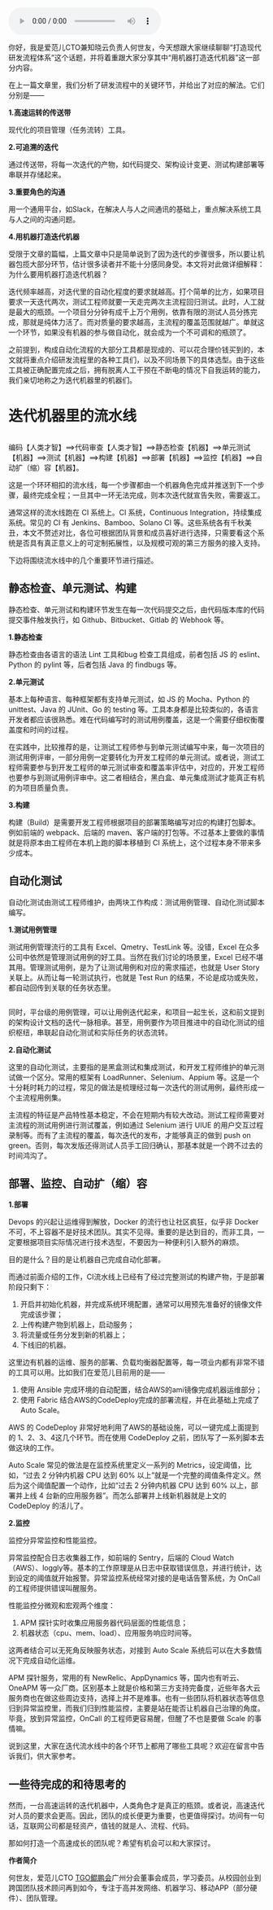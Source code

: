 <audio title="第55讲 _ 用机器打造迭代机器：现代研发流程体系打造（二）" src="https://static001.geekbang.org/resource/audio/86/d9/8635bd9b9aac6c9a97a0c18b1add5fd9.mp3" controls="controls"></audio> 
<p>你好，我是爱范儿CTO兼知晓云负责人何世友，今天想跟大家继续聊聊“打造现代研发流程体系”这个话题，并将着重跟大家分享其中“用机器打造迭代机器”这一部分内容。</p><p>在上一篇文章里，我们分析了研发流程中的关键环节，并给出了对应的解法。它们分别是——</p><p><strong>1.高速运转的传送带</strong></p><p>现代化的项目管理（任务流转）工具。</p><p><strong>2.可追溯的迭代</strong></p><p>通过传送带，将每一次迭代的产物，如代码提交、架构设计变更、测试构建部署等串联并存储起来。</p><p><strong>3.重要角色的沟通</strong></p><p>用一个通用平台，如Slack，在解决人与人之间通讯的基础上，重点解决系统工具与人之间的沟通问题。</p><p><strong>4.用机器打造迭代机器</strong></p><p>受限于文章的篇幅，上篇文章中只是简单说到了因为迭代的步骤很多，所以要让机器包揽大部分环节，估计很多读者并不能十分感同身受。本文将对此做详细解释：为什么要用机器打造迭代机器？</p><p>迭代频率越高，对迭代里的自动化程度的要求就越高。打个简单的比方，如果项目要求一天迭代两次，测试工程师就要一天走完两次主流程回归测试。此时，人工就是最大的瓶颈。一个项目分分钟有成千上万个用例，依靠有限的测试人员分拣完成，那就是纯体力活了。而对质量的要求越高，主流程的覆盖范围就越广。单就这一个环节，如果没有机器的参与做自动化，就会成为一个不可调和的瓶颈了。</p><!-- [[[read_end]]] --><p>之前提到，构成自动化流程的大部分工具都是现成的、可以花合理价钱买到的，本文就将重点介绍研发流程里的各种工具们，以及不同场景下的具体选型。由于这些工具被正确配置完成之后，拥有脱离人工干预在不断电的情况下自我运转的能力，我们亲切地称之为迭代机器里的机器们。</p><h1>迭代机器里的流水线</h1><p><img src="https://static001.geekbang.org/resource/image/55/44/557d5d610ba52b61aa410326c90b4f44.jpg" alt=""></p><p>编码【人类才智】⟹代码审查【人类才智】⟹静态检查【机器】⟹单元测试【机器】⟹测试【机器】⟹构建【机器】⟹部署【机器】⟹监控【机器】⟹自动扩（缩）容【机器】。</p><p>这是一个环环相扣的流水线，每一个步骤都由一个机器角色完成并推送到下一个步骤，最终完成全程；一旦其中一环无法完成，则本次迭代就宣告失败，需要返工。</p><p>通常这样的流水线跑在 CI 系统上。CI 系统，Continuous Integration，持续集成系统。常见的 CI 有 Jenkins、Bamboo、Solano CI 等。这些系统各有千秋美丑，本文不赘述对比，各位可根据团队背景和成员喜好进行选择，只需要看这个系统是否具有真正意义上的可定制拓展性，以及规模可观的第三方服务的接入支持。</p><p>下边将围绕流水线中的几个重要环节进行描述。</p><h2>静态检查、单元测试、构建</h2><p>静态检查、单元测试和构建环节发生在每一次代码提交之后，由代码版本库的代码提交事件触发执行，如 Github、Bitbucket、Gitlab 的 Webhook 等。</p><p><strong>1.静态检查</strong></p><p>静态检查由各语言的语法 Lint 工具和bug 检查工具组成，前者包括 JS 的 eslint、Python 的 pylint 等，后者包括 Java 的 findbugs 等。</p><p><strong>2.单元测试</strong></p><p>基本上每种语言、每种框架都有支持单元测试，如 JS 的 Mocha、Python 的 unittest、Java 的 JUnit、Go 的 testing 等。工具本身都是比较类似的，各语言开发者都应该很熟悉。难在代码编写时的测试用例覆盖，这是一个需要仔细权衡覆盖度和时间的过程。</p><p>在实践中，比较推荐的是，让测试工程师参与到单元测试编写中来，每一次项目的测试用例评审，一部分用例一定要转化为开发工程师的单元测试。或者说，测试工程师需要参与到开发工程师的单元测试审查和覆盖率评估中，对应的，开发工程师也要参与到测试用例评审中。这二者相结合，黑白盒、单元集成测试才能真正有机的为项目质量负责。</p><p><strong>3.构建</strong></p><p>构建（Build）是需要开发工程师根据项目的部署策略编写对应的构建打包脚本。例如前端的 webpack、后端的 maven、客户端的打包等。不过基本上要做的事情就是将原本由工程师在本机上跑的脚本移植到 CI 系统上，这个过程本身不带来多少成本。</p><h2>自动化测试</h2><p>自动化测试由测试工程师维护，由两块工作构成：测试用例管理、自动化测试脚本编写。</p><p><strong>1.测试用例管理</strong></p><p>测试用例管理流行的工具有 Excel、Qmetry、TestLink 等。没错，Excel 在众多公司中依然是管理测试用例的好工具。当然在我们讨论的场景里，Excel 已经不堪其用。管理测试用例，是为了让测试用例和对应的需求描述，也就是 User Story 关联上。从而让每一轮测试执行，也就是 Test Run 的结果，不论是成功或失败，都自动回传到关联的任务状态里。</p><p><img src="https://static001.geekbang.org/resource/image/02/5d/020e3f56e2d4660e0de25609bb52f75d.jpg" alt=""></p><p>同时，平台级的用例管理，可以让用例迭代起来，和项目一起生长，这和前文提到的架构设计文档的迭代一脉相承。甚至，用例要作为项目推进中的自动化测试的组织枢纽，串联起自动化测试和实际任务的状态流转。</p><p><strong>2.自动化测试</strong></p><p>这里的自动化测试，主要指的是黑盒测试和集成测试，和开发工程师维护的单元测试做一个区分。常用的框架有 LoadRunner、Selenium、Appium 等。这是一个十分耗时耗力的过程，常见的做法是梳理经过每一次迭代的测试用例，最终形成一个主流程用例集。</p><p>主流程的特征是产品特性基本稳定，不会在短期内有较大改动。测试工程师需要对主流程的测试用例进行测试覆盖，例如通过 Selenium 进行 UIUE 的用户交互过程录制等。而有了主流程的覆盖，每次迭代的发布，才能够真正的做到 push on green。否则，每次发版还得测试人员手工回归确认，那基本就是一个跨不过去的时间鸿沟了。</p><h2>部署、监控、自动扩（缩）容</h2><p><strong>1.部署</strong></p><p>Devops 的兴起让运维得到解放，Docker 的流行也让社区疯狂，似乎非 Docker 不可，不上容器不是好技术团队。其实不见得。重要的是达到目的，而非工具，一定要根据项目实际情况进行技术选型，不要因为一种便利引入额外的麻烦。</p><p>目的是什么？目的是让机器自己完成自动化部署。</p><p>而通过前面介绍的工作，CI流水线上已经有了经过完整测试的构建产物，于是部署阶段只剩下：</p><ol>
<li>开启并初始化机器，并完成系统环境配置，通常可以用预先准备好的镜像文件完成该步骤；</li>
<li>上传构建产物到机器上，启动服务；</li>
<li>将流量或任务分发到新的机器上；</li>
<li>下线旧的机器。</li>
</ol><p>这里边有机器的运维、服务的部署、负载均衡器配置等，每一项业内都有非常不错的工具可以用。比如我们在爱范儿目前用的是——</p><ol>
<li>使用 Ansible 完成环境的自动配置，结合AWS的ami镜像完成机器运维部分；</li>
<li>使用 Fabric 结合AWS的CodeDeploy完成的部署流程，并在此基础上完成了 Auto Scale。</li>
</ol><p>AWS 的 CodeDeploy 非常好地利用了AWS的基础设施，可以一键完成上面提到的 1、2、3、4这几个环节。而在使用 CodeDeploy 之前，团队写了一系列脚本去做这块的工作。</p><p>Auto Scale 常见的做法是在监控系统里定义一系列的 Metrics，设定阈值，比如，“过去 2 分钟内机器 CPU 达到 60% 以上”就是一个完整的阈值条件定义。然后为这个阈值配置一个动作，比如“过去 2 分钟内机器 CPU 达到 60% 以上，部署并上线 4 台新的应用服务器”。而怎么部署并上线新机器就是上文的 CodeDeploy 的活儿了。</p><p><strong>2.监控</strong></p><p>监控分异常监控和性能监控。</p><p>异常监控配合日志收集器工作，如前端的 Sentry，后端的 Cloud Watch（AWS）、loggly等。基本的工作原理是从日志中获取错误信息，并进行统计，达到设定的阈值就开始报警。异常监控系统经常对接的是电话告警系统，为 OnCall 的工程师提供错误叫醒服务。</p><p>性能监控分微观和宏观两个维度：</p><ol>
<li>APM 探针实时收集应用服务器代码层面的性能信息；</li>
<li>机器状态（cpu、mem、load）、应用服务响应时间等。</li>
</ol><p>这两者结合可以无死角反映服务状态，对接到 Auto Scale 系统后可以在大多数情况下完成自动化运维。</p><p>APM 探针服务，常用的有 NewRelic、AppDynamics 等，国内也有听云、OneAPM 等一众厂商。区别基本上就是价格和第三方支持完备度，近些年各大云服务商也在做这些周边支持，选择上并不是难事。也有一些团队将机器状态等信息归到异常监控里，而我们归到性能监控，主要是站在能否让机器自己治理的角度。毕竟，放到异常监控，OnCall 的工程师更容易醒，但醒了不也是要做 Scale 的事情嘛。</p><p>说到这里，大家在迭代流水线中的各个环节上都用了哪些工具呢？欢迎在留言中告诉我们，供大家参考。</p><h2>一些待完成的和待思考的</h2><p>然而，一台高速运转的迭代机器中，人类角色才是真正的瓶颈。或者说，高速迭代对人员的要求会更高。因此，团队的成长便更为重要，也更值得探讨。坊间有一句话，互联网公司都是轻资产，值钱的就是人、流程、代码。</p><p>那如何打造一个高速成长的团队呢？希望有机会可以和大家探讨。</p><p><strong>作者简介</strong></p><p>何世友，爱范儿CTO <a href="https://tgo.geekbang.org">TGO鲲鹏会</a>广州分会董事会成员，学习委员。从校园创业到跨国团队技术顾问再到如今，专注于高并发网络、机器学习、移动APP（部分硬件）、团队管理。</p><p></p>